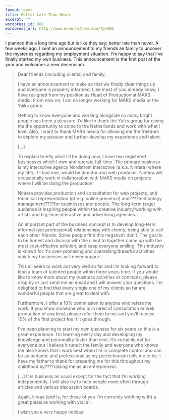 ```yaml
--- 
layout: post
title: Better Late Than Never
excerpt: ""
wordpress_id: 506
wordpress_url: http://www.mrnordstrom.com/?p=506
---
```

<p>I planned this a long time ago but is like they say; better late than never. A few weeks ago, I sent an announcement to my friends an family to uncover the mysteries regarding my employment situation. I'm happy to say that I've finally started my own business. This announcement is the first post of the year and welcomes a new decennium.</p>
<!--more-->
<blockquote>
<p>Dear friends (including clients) and family,</p>

<p>I have an announcement to make so that we finally clear things up and everyone is properly informed. Like most of you already know, I have resigned from my position as Head of Production at MARS media. From now on, I am no longer working for MARS media or the Yaiks group.</p>

<p>Getting to know everyone and working alongside so many bright people has been a pleasure. I&rsquo;d like to thank the Yaiks group for giving me the opportunity to come to the Netherlands and work with what I love. Also, I want to thank MARS media for allowing me the freedom to explore my passion and further develop my experience and talent.</p>

<p>[...]</p>

<p>To explain briefly what I&rsquo;ll be doing now, I have two registered businesses which I own and operate full-time. The primary business is my interactive agency Nordstrom Interactive (a.k.a. Nintera) where my title, if I had one, would be director and web producer. Nintera will occasionally work in collaboration with MARS media on projects where I will be doing the production.</p>

<p>Nintera provides production and consultation for web projects, and technical representation (of e.g. online presence) and????technology management????for businesses and people. The long-term target audience is inspiring people within the creative industry&rsquo;working with artists and big-time interactive and advertising agencies.</p>

<p>An important part of the business concept is to develop long-term informal (yet professional) relationships with clients, being able to call each other friends. Some people find this negative&rsquo;I don&rsquo;t. The goal is to be honest and discuss with the client to together come up with the most cost-effective solution, and keep everyone smiling. This industry is known for it's over-promising and overselling&rsquo;dreadful activities which my businesses will never support.</p>

<p>This all seem to work out very well so far and I&rsquo;m looking forward to lead a team of talented people within three years time. If you would like to know more about my business activities or concepts, please drop by or just send me an email and I will answer your questions. I'm delighted to find that every single one of my clients so far are wonderful people that are great to deal with.</p>

<p>Furthermore, I offer a 10% commission to anyone who refers me work. If you know someone who is in need of consultation or web production of any kind, please refer them to me and you&rsquo;ll receive 10% of the first project fee if it goes through.</p>

<p>I&rsquo;ve been planning to start my own business for six years so this is a great experience. I&rsquo;m learning every day and developing my knowledge and personality faster than ever. It&rsquo;s certainly not for everyone but I believe it runs it the family and everyone who knows me also knows that I work best when I&rsquo;m in complete control and can be as pedantic and professional as my perfectionism tells me to be. I have my father to thank for preparing me for this throughout my childhood by????raising me as an entrepreneur.</p>

<p>[...] It is business as usual except for the fact that I&rsquo;m working independently. I will also try to help people more often through articles and various discussion boards.</p>

<p>Again, it was (and is, for those of you I'm currently working with) a great pleasure working with you all.</p>

<p>I wish you a very happy holiday!</p>
</blockquote>
